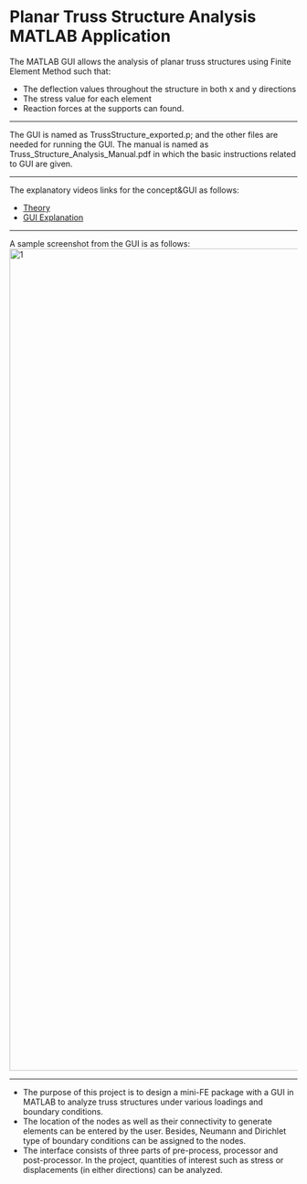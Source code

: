 # Planar Truss Structure Analysis MATLAB Application

The MATLAB GUI allows the analysis of planar truss structures using Finite Element Method such that:
- The deflection values throughout the structure in both x and y directions
- The stress value for each element
- Reaction forces at the supports can found.
  
---

The GUI is named as TrussStructure_exported.p; and the other files are needed for running the GUI. 
The manual is named as Truss_Structure_Analysis_Manual.pdf in which the basic instructions related to GUI are given. 

---

The explanatory videos links for the concept&GUI as follows:
- [Theory](https://www.youtube.com/watch?v=nNnijrYtKAs)
- [GUI Explanation](https://www.youtube.com/watch?v=6010K-_Qfvg)

---
A sample screenshot from the GUI is as follows:<img width="1440" alt="1" src="https://user-images.githubusercontent.com/77242876/135863665-9a9fdc73-bb1a-4f1d-8a13-56fd83bbb95d.png">

---

- The purpose of this project is to design a mini-FE package with a GUI in MATLAB to analyze truss structures under various loadings and boundary conditions.
- The location of the nodes as well as their connectivity to generate elements can be entered by the user. Besides, Neumann and Dirichlet type of boundary conditions can be assigned to the nodes.
- The interface consists of three parts of pre-process, processor and post-processor. In the project, quantities of interest such as stress or displacements (in either directions) can be analyzed.
